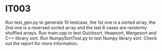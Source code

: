 # IT003
Run test_gen.py to generate 10 testcase, the 1st one is a sorted array, the 2nd one is a reversed sorted array and the last 8 cases are randomly shuffled arrays.
Run main.cpp to test Quicksort, Heapsort, Mergesort and C++ library sort.
Run NumpySortTest.py to test Numpy library sort.
Check out the report for more information.
